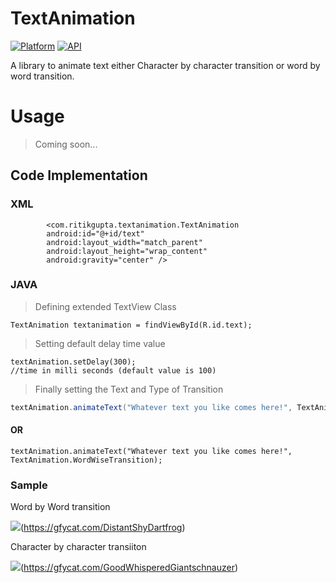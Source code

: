 # TextAnimation
[![Platform](https://img.shields.io/badge/platform-Android-yellow.svg)](https://www.android.com)
[![API](https://img.shields.io/badge/API-15%2B-brightgreen.svg?style=flat)](https://android-arsenal.com/api?level=15)

A library to animate text either Character by character transition or word by word transition.

# Usage

> Coming soon...

## Code Implementation

### XML

```
        <com.ritikgupta.textanimation.TextAnimation
        android:id="@+id/text"
        android:layout_width="match_parent"
        android:layout_height="wrap_content"
        android:gravity="center" />
```      

### JAVA

> Defining extended TextView Class

``` 
TextAnimation textanimation = findViewById(R.id.text);
```

> Setting default delay time value

```
textAnimation.setDelay(300);
//time in milli seconds (default value is 100)
```

> Finally setting the Text and Type of Transition

```java
textAnimation.animateText("Whatever text you like comes here!", TextAnimation.CharWiseTransition);
```
#### OR
```                            
textAnimation.animateText("Whatever text you like comes here!", TextAnimation.WordWiseTransition);                            
```

### Sample

Word by Word transition

<img src="https://gfycat.com/DistantShyDartfrog" />(https://gfycat.com/DistantShyDartfrog)

Character by character transiiton

<img src = "https://gfycat.com/GoodWhisperedGiantschnauzer" />(https://gfycat.com/GoodWhisperedGiantschnauzer)





        
